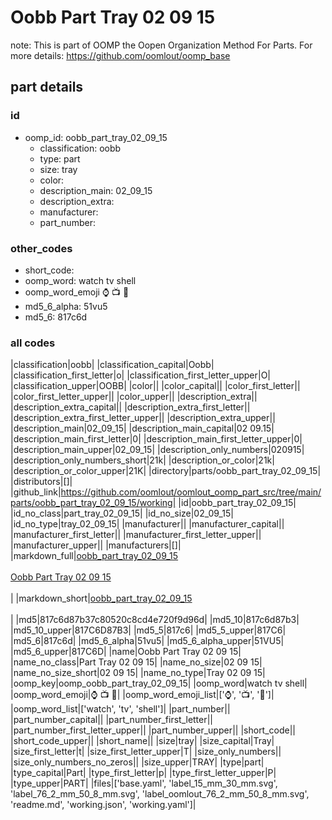 # Oobb Part Tray 02 09 15  

note: This is part of OOMP the Oopen Organization Method For Parts. For more details: https://github.com/oomlout/oomp_base

##  part details





### id
* oomp_id: oobb_part_tray_02_09_15
  * classification: oobb
  * type: part
  * size: tray
  * color: 
  * description_main: 02_09_15
  * description_extra: 
  * manufacturer: 
  * part_number: 

### other_codes
* short_code: 
* oomp_word: watch tv shell
* oomp_word_emoji :watch: :tv: :shell:
* md5_6_alpha: 51vu5
* md5_6: 817c6d

### all codes 
|classification|oobb|
|classification_capital|Oobb|
|classification_first_letter|o|
|classification_first_letter_upper|O|
|classification_upper|OOBB|
|color||
|color_capital||
|color_first_letter||
|color_first_letter_upper||
|color_upper||
|description_extra||
|description_extra_capital||
|description_extra_first_letter||
|description_extra_first_letter_upper||
|description_extra_upper||
|description_main|02_09_15|
|description_main_capital|02 09.15|
|description_main_first_letter|0|
|description_main_first_letter_upper|0|
|description_main_upper|02_09_15|
|description_only_numbers|020915|
|description_only_numbers_short|21k|
|description_or_color|21k|
|description_or_color_upper|21K|
|directory|parts/oobb_part_tray_02_09_15|
|distributors|[]|
|github_link|https://github.com/oomlout/oomlout_oomp_part_src/tree/main/parts/oobb_part_tray_02_09_15/working|
|id|oobb_part_tray_02_09_15|
|id_no_class|part_tray_02_09_15|
|id_no_size|02_09_15|
|id_no_type|tray_02_09_15|
|manufacturer||
|manufacturer_capital||
|manufacturer_first_letter||
|manufacturer_first_letter_upper||
|manufacturer_upper||
|manufacturers|[]|
|markdown_full|[oobb_part_tray_02_09_15](https://github.com/oomlout/oomlout_oomp_part_src/tree/main/parts/oobb_part_tray_02_09_15/working)<br>[](https://github.com/oomlout/oomlout_oomp_part_src/tree/main/parts/oobb_part_tray_02_09_15/working)<br>[Oobb Part Tray 02 09 15](https://github.com/oomlout/oomlout_oomp_part_src/tree/main/parts/oobb_part_tray_02_09_15/working)<br><br>|
|markdown_short|[oobb_part_tray_02_09_15](https://github.com/oomlout/oomlout_oomp_part_src/tree/main/parts/oobb_part_tray_02_09_15/working)<br><br>|
|md5|817c6d87b37c80520c8cd4e720f9d96d|
|md5_10|817c6d87b3|
|md5_10_upper|817C6D87B3|
|md5_5|817c6|
|md5_5_upper|817C6|
|md5_6|817c6d|
|md5_6_alpha|51vu5|
|md5_6_alpha_upper|51VU5|
|md5_6_upper|817C6D|
|name|Oobb Part Tray 02 09 15|
|name_no_class|Part Tray 02 09 15|
|name_no_size|02 09 15|
|name_no_size_short|02 09 15|
|name_no_type|Tray 02 09 15|
|oomp_key|oomp_oobb_part_tray_02_09_15|
|oomp_word|watch tv shell|
|oomp_word_emoji|:watch: :tv: :shell:|
|oomp_word_emoji_list|[':watch:', ':tv:', ':shell:']|
|oomp_word_list|['watch', 'tv', 'shell']|
|part_number||
|part_number_capital||
|part_number_first_letter||
|part_number_first_letter_upper||
|part_number_upper||
|short_code||
|short_code_upper||
|short_name||
|size|tray|
|size_capital|Tray|
|size_first_letter|t|
|size_first_letter_upper|T|
|size_only_numbers||
|size_only_numbers_no_zeros||
|size_upper|TRAY|
|type|part|
|type_capital|Part|
|type_first_letter|p|
|type_first_letter_upper|P|
|type_upper|PART|
|files|['base.yaml', 'label_15_mm_30_mm.svg', 'label_76_2_mm_50_8_mm.svg', 'label_oomlout_76_2_mm_50_8_mm.svg', 'readme.md', 'working.json', 'working.yaml']|

